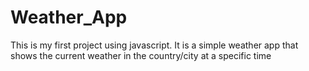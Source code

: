 # Weather_App

This is my first project using javascript. It is a simple weather app that shows the current weather in the country/city at a specific time
